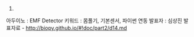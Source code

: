 1.
아두이노 : EMF Detector
키워드 : 몸풀기, 기본센서, 파이썬 연동
발표자 : 심상진
발표자료 - http://biopy.github.io/#!doc/part2/d14.md
